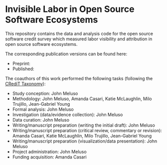   # Invisible Labor in Open Source Software Ecosystems

  This repository contains the data and analysis code for the open source software credit survey which measured labor visibility and attribution in open source software ecosystems.

  The corresponding publication versions can be found here:
  - Preprint:
  - Published: 

  The coauthors of this work performed the following tasks (following the [CRediT Taxonomy](https://www.nature.com/articles/508312a/tables/1)):
  - Study conception: John Meluso
  - Methodology: John Meluso, Amanda Casari, Katie McLaughlin, Milo Trujillo, Jean-Gabriel Young
  - Formal analysis: John Meluso
  - Investigation (data/evidence collection): John Meluso
  - Data curation: John Meluso
  - Writing/manuscript preparation (writing the initial draft): John Meluso
  - Writing/manuscript preparation (critical review, commentary or revision): Amanda Casari, Katie McLaughlin, Milo Trujillo, Jean-Gabriel Young
  - Writing/manuscript preparation (visualization/data presentation): John Meluso
  - Project administration: John Meluso
  - Funding acquisition: Amanda Casari
